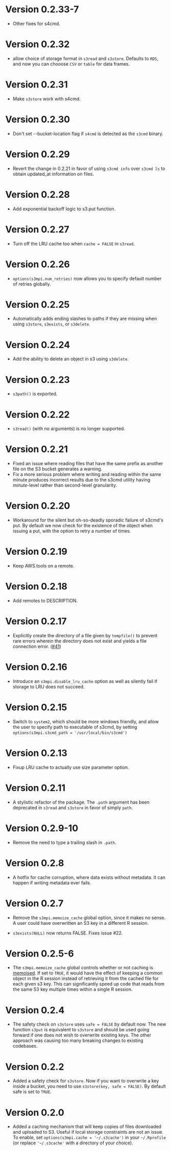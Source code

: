 # Version 0.2.33-7

* Other fixes for s4cmd.

# Version 0.2.32

* allow choice of storage format in `s3read` and `s3store`. Defaults to `RDS`,
  and now you can chooose `CSV` or `table` for data frames.

# Version 0.2.31

* Make `s3store` work with s4cmd.

# Version 0.2.30

* Don't set --bucket-location flag if `s4cmd` is detected as the `s3cmd` binary.

# Version 0.2.29

* Revert the change in 0.2.21 in favor of using `s3cmd info` over
  `s3cmd ls` to obtain updated_at information on files.

# Version 0.2.28

* Add exponential backoff logic to s3.put function.

# Version 0.2.27
* Turn off the LRU cache too when `cache = FALSE` in `s3read`.

# Version 0.2.26
* `options(s3mpi.num_retries)` now allows you to specify default number of retries globally.

# Version 0.2.25
* Automatically adds ending slashes to paths if they are missing when using
  `s3store`, `s3exists`, or `s3delete`.

# Version 0.2.24

* Add the ability to delete an object in s3 using `s3delete`.

# Version 0.2.23

* `s3path()` is exported.

# Version 0.2.22

* `s3read()` (with no arguments) is no longer supported.

# Version 0.2.21

* Fixed an issue where reading files that have the same prefix as another file
  on the S3 bucket generates a warning.
* Fix a more serious problem where writing and reading within the same minute
  produces incorrect results due to the s3cmd utility having *minute*-level
  rather than second-level granularity.

# Version 0.2.20

* Workaround for the silent but oh-so-deadly sporadic failure of s3cmd's put.
  By default we now check for the existence of the object when issuing a put,
  with the option to retry a number of times.

# Version 0.2.19

* Keep AWS.tools on a remote.

# Version 0.2.18

* Add remotes to DESCRIPTION.

# Version 0.2.17

* Explicitly create the directory of a file given by `tempfile()` to prevent
  rare errors wherein the directory does not exist and yields a
  file connection error. ([#41](https://github.com/robertzk/s3mpi/issues/41))

# Version 0.2.16

* Introduce an `s3mpi.disable_lru_cache` option as well as
  silently fail if storage to LRU does not succeed.

# Version 0.2.15

* Switch to `system2`, which should be more windows friendly, and allow
  the user to specify path to executable of s3cmd, by setting `options(s3mpi.s3cmd_path = '/usr/local/bin/s3cmd')`

# Version 0.2.13

* Fixup LRU cache to actually use size parameter option.

# Version 0.2.11

* A stylistic refactor of the package. The `.path` argument
  has been deprecated in `s3read` and `s3store` in favor of
  simply `path`.

# Version 0.2.9-10

* Remove the need to type a trailing slash in `.path`.

# Version 0.2.8

 * A hotfix for cache corruption, where data exists without metadata.
   It can happen if writing metadata ever fails.

# Version 0.2.7

 * Remove the `s3mpi.memoize_cache` global option, since it makes no sense.
   A user could have overwritten an S3 key in a different R session.

 * `s3exists(NULL)` now returns FALSE.  Fixes issue #22.

# Version 0.2.5-6

 * The `s3mpi.memoize_cache` global controls whether or not caching is
   [memoised](https://github.com/hadley/memoise). If set to `TRUE`, it would
   have the effect of keeping a common object in the R session instead of
   retrieving it from the cached file for each given s3 key. This can significantly
   speed up code that reads from the same S3 key multiple times within a
   single R session.

# Version 0.2.4

 * The safety check on `s3store` uses `safe = FALSE` by default now. The new
   function `s3put` is equivalent to `s3store` and should be used going forward
   if one does not wish to overwrite existing keys. The other approach was causing
   too many breaking changes to existing codebases.

# Version 0.2.2

 * Added a safety check for `s3store`. Now if you want to overwrite a key inside a bucket,
   you need to use `s3store(key, safe = FALSE)`. By default safe is set to `TRUE`.

# Version 0.2.0

 * Added a caching mechanism that will keep copies of files downloaded and
   uploaded to S3. Useful if local storage constraints are not an issue.
   To enable, set `options(s3mpi.cache = '~/.s3cache')` in your `~/.Rprofile`
   (or replace `'~/.s3cache'` with a directory of your choice).
